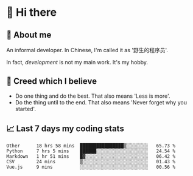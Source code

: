 # 👋 Hi there

## :speech_balloon: About me

An informal developer. In Chinese, I'm called it as '野生的程序员'.

In fact, _development_ is not my main work. It's my hobby.

## :see_no_evil: Creed which I believe

- Do one thing and do the best. That also means 'Less is more'.
- Do the thing until to the end. That also means 'Never forget why you started'.

## :chart_with_upwards_trend: Last 7 days my coding stats

<!--START_SECTION:waka-->
```text
Other      18 hrs 58 mins  ████████████████▒░░░░░░░░   65.73 % 
Python     7 hrs 5 mins    ██████░░░░░░░░░░░░░░░░░░░   24.54 % 
Markdown   1 hr 51 mins    █▓░░░░░░░░░░░░░░░░░░░░░░░   06.42 % 
CSV        24 mins         ▒░░░░░░░░░░░░░░░░░░░░░░░░   01.43 % 
Vue.js     9 mins          ░░░░░░░░░░░░░░░░░░░░░░░░░   00.56 % 
```
<!--END_SECTION:waka-->
